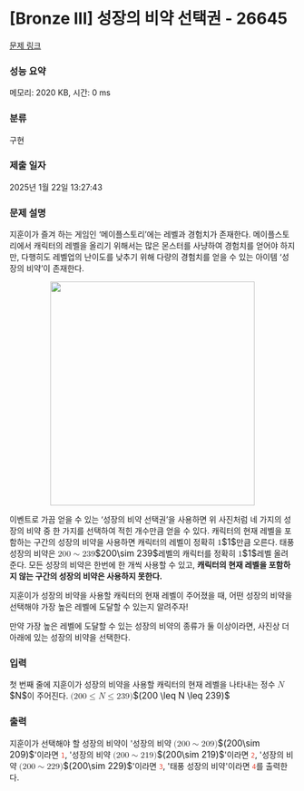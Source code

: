 # [Bronze III] 성장의 비약 선택권 - 26645 

[문제 링크](https://www.acmicpc.net/problem/26645) 

### 성능 요약

메모리: 2020 KB, 시간: 0 ms

### 분류

구현

### 제출 일자

2025년 1월 22일 13:27:43

### 문제 설명

<p>지훈이가 즐겨 하는 게임인 ‘메이플스토리’에는 레벨과 경험치가 존재한다. 메이플스토리에서 캐릭터의 레벨을 올리기 위해서는 많은 몬스터를 사냥하여 경험치를 얻어야 하지만, 다행히도 레벨업의 난이도를 낮추기 위해 다량의 경험치를 얻을 수 있는 아이템 ‘성장의 비약’이 존재한다.</p>

<p style="text-align: center;"><img alt="" src="https://upload.acmicpc.net/40b497a7-09e1-47da-b191-99d515242636/-/preview/" style="height: 395px; width: 360px;"></p>

<p>이벤트로 가끔 얻을 수 있는 ‘성장의 비약 선택권’을 사용하면 위 사진처럼 네 가지의 성장의 비약 중 한 가지를 선택하여 적힌 개수만큼 얻을 수 있다. 캐릭터의 현재 레벨을 포함하는 구간의 성장의 비약을 사용하면 캐릭터의 레벨이 정확히 <mjx-container class="MathJax" jax="CHTML" style="font-size: 109%; position: relative;"><mjx-math class="MJX-TEX" aria-hidden="true"><mjx-mn class="mjx-n"><mjx-c class="mjx-c31"></mjx-c></mjx-mn></mjx-math><mjx-assistive-mml unselectable="on" display="inline"><math xmlns="http://www.w3.org/1998/Math/MathML"><mn>1</mn></math></mjx-assistive-mml><span aria-hidden="true" class="no-mathjax mjx-copytext">$1$</span></mjx-container>만큼 오른다. 태풍 성장의 비약은 <mjx-container class="MathJax" jax="CHTML" style="font-size: 109%; position: relative;"><mjx-math class="MJX-TEX" aria-hidden="true"><mjx-mn class="mjx-n"><mjx-c class="mjx-c32"></mjx-c><mjx-c class="mjx-c30"></mjx-c><mjx-c class="mjx-c30"></mjx-c></mjx-mn><mjx-mo class="mjx-n" space="4"><mjx-c class="mjx-c223C"></mjx-c></mjx-mo><mjx-mn class="mjx-n" space="4"><mjx-c class="mjx-c32"></mjx-c><mjx-c class="mjx-c33"></mjx-c><mjx-c class="mjx-c39"></mjx-c></mjx-mn></mjx-math><mjx-assistive-mml unselectable="on" display="inline"><math xmlns="http://www.w3.org/1998/Math/MathML"><mn>200</mn><mo>∼</mo><mn>239</mn></math></mjx-assistive-mml><span aria-hidden="true" class="no-mathjax mjx-copytext">$200\sim 239$</span></mjx-container>레벨의 캐릭터를 정확히 <mjx-container class="MathJax" jax="CHTML" style="font-size: 109%; position: relative;"><mjx-math class="MJX-TEX" aria-hidden="true"><mjx-mn class="mjx-n"><mjx-c class="mjx-c31"></mjx-c></mjx-mn></mjx-math><mjx-assistive-mml unselectable="on" display="inline"><math xmlns="http://www.w3.org/1998/Math/MathML"><mn>1</mn></math></mjx-assistive-mml><span aria-hidden="true" class="no-mathjax mjx-copytext">$1$</span></mjx-container>레벨 올려준다. 모든 성장의 비약은 한번에 한 개씩 사용할 수 있고, <strong>캐릭터의 현재 레벨을 포함하지 않는 구간의 성장의 비약은 사용하지 못한다.</strong></p>

<p>지훈이가 성장의 비약을 사용할 캐릭터의 현재 레벨이 주어졌을 때, 어떤 성장의 비약을 선택해야 가장 높은 레벨에 도달할 수 있는지 알려주자!</p>

<p>만약 가장 높은 레벨에 도달할 수 있는 성장의 비약의 종류가 둘 이상이라면, 사진상 더 아래에 있는 성장의 비약을 선택한다.</p>

### 입력 

 <p>첫 번째 줄에 지훈이가 성장의 비약을 사용할 캐릭터의 현재 레벨을 나타내는 정수 <mjx-container class="MathJax" jax="CHTML" style="font-size: 109%; position: relative;"><mjx-math class="MJX-TEX" aria-hidden="true"><mjx-mi class="mjx-i"><mjx-c class="mjx-c1D441 TEX-I"></mjx-c></mjx-mi></mjx-math><mjx-assistive-mml unselectable="on" display="inline"><math xmlns="http://www.w3.org/1998/Math/MathML"><mi>N</mi></math></mjx-assistive-mml><span aria-hidden="true" class="no-mathjax mjx-copytext">$N$</span></mjx-container>이 주어진다. <mjx-container class="MathJax" jax="CHTML" style="font-size: 109%; position: relative;"><mjx-math class="MJX-TEX" aria-hidden="true"><mjx-mo class="mjx-n"><mjx-c class="mjx-c28"></mjx-c></mjx-mo><mjx-mn class="mjx-n"><mjx-c class="mjx-c32"></mjx-c><mjx-c class="mjx-c30"></mjx-c><mjx-c class="mjx-c30"></mjx-c></mjx-mn><mjx-mo class="mjx-n" space="4"><mjx-c class="mjx-c2264"></mjx-c></mjx-mo><mjx-mi class="mjx-i" space="4"><mjx-c class="mjx-c1D441 TEX-I"></mjx-c></mjx-mi><mjx-mo class="mjx-n" space="4"><mjx-c class="mjx-c2264"></mjx-c></mjx-mo><mjx-mn class="mjx-n" space="4"><mjx-c class="mjx-c32"></mjx-c><mjx-c class="mjx-c33"></mjx-c><mjx-c class="mjx-c39"></mjx-c></mjx-mn><mjx-mo class="mjx-n"><mjx-c class="mjx-c29"></mjx-c></mjx-mo></mjx-math><mjx-assistive-mml unselectable="on" display="inline"><math xmlns="http://www.w3.org/1998/Math/MathML"><mo stretchy="false">(</mo><mn>200</mn><mo>≤</mo><mi>N</mi><mo>≤</mo><mn>239</mn><mo stretchy="false">)</mo></math></mjx-assistive-mml><span aria-hidden="true" class="no-mathjax mjx-copytext">$(200 \leq N \leq 239)$</span> </mjx-container></p>

### 출력 

 <p>지훈이가 선택해야 할 성장의 비약이 '성장의 비약 <mjx-container class="MathJax" jax="CHTML" style="font-size: 109%; position: relative;"><mjx-math class="MJX-TEX" aria-hidden="true"><mjx-mo class="mjx-n"><mjx-c class="mjx-c28"></mjx-c></mjx-mo><mjx-mn class="mjx-n"><mjx-c class="mjx-c32"></mjx-c><mjx-c class="mjx-c30"></mjx-c><mjx-c class="mjx-c30"></mjx-c></mjx-mn><mjx-mo class="mjx-n" space="4"><mjx-c class="mjx-c223C"></mjx-c></mjx-mo><mjx-mn class="mjx-n" space="4"><mjx-c class="mjx-c32"></mjx-c><mjx-c class="mjx-c30"></mjx-c><mjx-c class="mjx-c39"></mjx-c></mjx-mn><mjx-mo class="mjx-n"><mjx-c class="mjx-c29"></mjx-c></mjx-mo></mjx-math><mjx-assistive-mml unselectable="on" display="inline"><math xmlns="http://www.w3.org/1998/Math/MathML"><mo stretchy="false">(</mo><mn>200</mn><mo>∼</mo><mn>209</mn><mo stretchy="false">)</mo></math></mjx-assistive-mml><span aria-hidden="true" class="no-mathjax mjx-copytext">$(200\sim 209)$</span></mjx-container>'이라면 <span style="color:#e74c3c;"><code>1</code></span>, '성장의 비약 <mjx-container class="MathJax" jax="CHTML" style="font-size: 109%; position: relative;"><mjx-math class="MJX-TEX" aria-hidden="true"><mjx-mo class="mjx-n"><mjx-c class="mjx-c28"></mjx-c></mjx-mo><mjx-mn class="mjx-n"><mjx-c class="mjx-c32"></mjx-c><mjx-c class="mjx-c30"></mjx-c><mjx-c class="mjx-c30"></mjx-c></mjx-mn><mjx-mo class="mjx-n" space="4"><mjx-c class="mjx-c223C"></mjx-c></mjx-mo><mjx-mn class="mjx-n" space="4"><mjx-c class="mjx-c32"></mjx-c><mjx-c class="mjx-c31"></mjx-c><mjx-c class="mjx-c39"></mjx-c></mjx-mn><mjx-mo class="mjx-n"><mjx-c class="mjx-c29"></mjx-c></mjx-mo></mjx-math><mjx-assistive-mml unselectable="on" display="inline"><math xmlns="http://www.w3.org/1998/Math/MathML"><mo stretchy="false">(</mo><mn>200</mn><mo>∼</mo><mn>219</mn><mo stretchy="false">)</mo></math></mjx-assistive-mml><span aria-hidden="true" class="no-mathjax mjx-copytext">$(200\sim 219)$</span></mjx-container>'이라면 <span style="color:#e74c3c;"><code>2</code></span>, '성장의 비약 <mjx-container class="MathJax" jax="CHTML" style="font-size: 109%; position: relative;"><mjx-math class="MJX-TEX" aria-hidden="true"><mjx-mo class="mjx-n"><mjx-c class="mjx-c28"></mjx-c></mjx-mo><mjx-mn class="mjx-n"><mjx-c class="mjx-c32"></mjx-c><mjx-c class="mjx-c30"></mjx-c><mjx-c class="mjx-c30"></mjx-c></mjx-mn><mjx-mo class="mjx-n" space="4"><mjx-c class="mjx-c223C"></mjx-c></mjx-mo><mjx-mn class="mjx-n" space="4"><mjx-c class="mjx-c32"></mjx-c><mjx-c class="mjx-c32"></mjx-c><mjx-c class="mjx-c39"></mjx-c></mjx-mn><mjx-mo class="mjx-n"><mjx-c class="mjx-c29"></mjx-c></mjx-mo></mjx-math><mjx-assistive-mml unselectable="on" display="inline"><math xmlns="http://www.w3.org/1998/Math/MathML"><mo stretchy="false">(</mo><mn>200</mn><mo>∼</mo><mn>229</mn><mo stretchy="false">)</mo></math></mjx-assistive-mml><span aria-hidden="true" class="no-mathjax mjx-copytext">$(200\sim 229)$</span></mjx-container>'이라면 <span style="color:#e74c3c;"><code>3</code></span>, '태풍 성장의 비약'이라면 <span style="color:#e74c3c;"><code>4</code></span>를 출력한다.</p>

